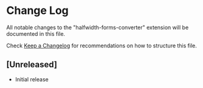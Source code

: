 # Change Log

All notable changes to the "halfwidth-forms-converter" extension will be documented in this file.

Check [Keep a Changelog](http://keepachangelog.com/) for recommendations on how to structure this file.

## [Unreleased]

- Initial release